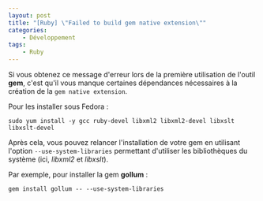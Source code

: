 ```yaml
---
layout: post
title: "[Ruby] \"Failed to build gem native extension\""
categories:
    - Développement
tags:
    - Ruby
---
```

Si vous obtenez ce message d'erreur lors de la première utilisation de l'outil **gem**, c'est qu'il vous manque certaines dépendances nécessaires à la création de la `gem native extension`.

Pour les installer sous Fedora :

    sudo yum install -y gcc ruby-devel libxml2 libxml2-devel libxslt libxslt-devel

Après cela, vous pouvez relancer l'installation de votre gem en utilisant l'option `--use-system-libraries` permettant d'utiliser les bibliothèques du système (ici, *libxml2* et *libxslt*).

Par exemple, pour installer la gem **gollum** :

    gem install gollum -- --use-system-libraries
